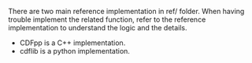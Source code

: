 
There are two main reference implementation in ref/ folder. When having trouble implement the related function, refer to the reference implementation to understand the logic and the details. 
- CDFpp is a C++ implementation. 
- cdflib is a python implementation. 